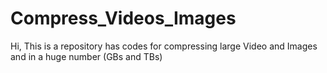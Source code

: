 # Compress_Videos_Images
Hi, This is a repository has codes for compressing large Video and Images and in a huge number (GBs and TBs)
